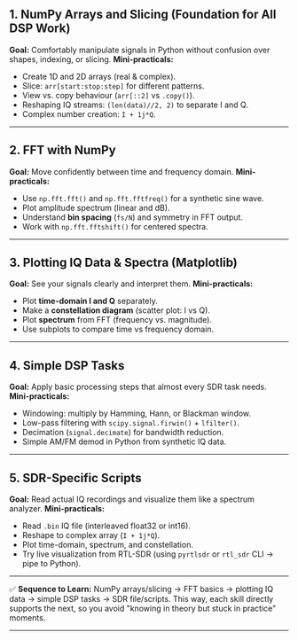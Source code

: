 ## **1. NumPy Arrays and Slicing (Foundation for All DSP Work)**

**Goal:** Comfortably manipulate signals in Python without confusion over shapes, indexing, or slicing.
**Mini-practicals:**

* Create 1D and 2D arrays (real & complex).
* Slice: `arr[start:stop:step]` for different patterns.
* View vs. copy behaviour (`arr[::2]` vs `.copy()`).
* Reshaping IQ streams: `(len(data)//2, 2)` to separate I and Q.
* Complex number creation: `I + 1j*Q`.

---

## **2. FFT with NumPy**

**Goal:** Move confidently between time and frequency domain.
**Mini-practicals:**

* Use `np.fft.fft()` and `np.fft.fftfreq()` for a synthetic sine wave.
* Plot amplitude spectrum (linear and dB).
* Understand **bin spacing** (`fs/N`) and symmetry in FFT output.
* Work with `np.fft.fftshift()` for centered spectra.

---

## **3. Plotting IQ Data & Spectra (Matplotlib)**

**Goal:** See your signals clearly and interpret them.
**Mini-practicals:**

* Plot **time-domain I and Q** separately.
* Make a **constellation diagram** (scatter plot: I vs Q).
* Plot **spectrum** from FFT (frequency vs. magnitude).
* Use subplots to compare time vs frequency domain.

---

## **4. Simple DSP Tasks**

**Goal:** Apply basic processing steps that almost every SDR task needs.
**Mini-practicals:**

* Windowing: multiply by Hamming, Hann, or Blackman window.
* Low-pass filtering with `scipy.signal.firwin()` + `lfilter()`.
* Decimation (`signal.decimate`) for bandwidth reduction.
* Simple AM/FM demod in Python from synthetic IQ data.

---

## **5. SDR-Specific Scripts**

**Goal:** Read actual IQ recordings and visualize them like a spectrum analyzer.
**Mini-practicals:**

* Read `.bin` IQ file (interleaved float32 or int16).
* Reshape to complex array (`I + 1j*Q`).
* Plot time-domain, spectrum, and constellation.
* Try live visualization from RTL-SDR (using `pyrtlsdr` or `rtl_sdr` CLI → pipe to Python).

---

✅ **Sequence to Learn:**
NumPy arrays/slicing → FFT basics → plotting IQ data → simple DSP tasks → SDR file/scripts.
This way, each skill directly supports the next, so you avoid "knowing in theory but stuck in practice" moments.

---
